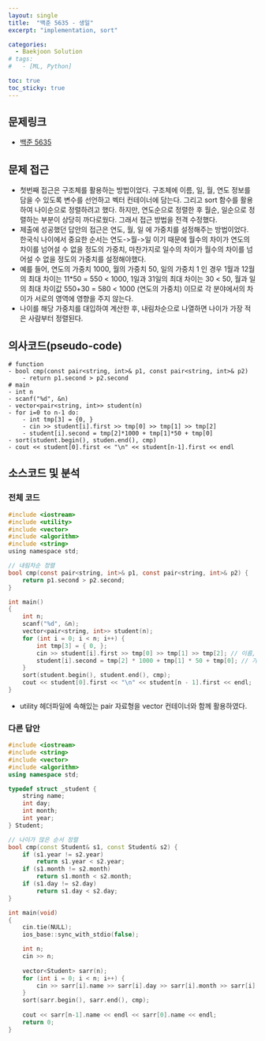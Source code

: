 ```yaml
---
layout: single
title:  "백준 5635 - 생일"
excerpt: "implementation, sort"

categories:
  - Baekjoon Solution
# tags:
#   - [ML, Python]

toc: true
toc_sticky: true
---
```


## 문제링크

- [백준 5635](https://www.acmicpc.net/problem/5635)

## 문제 접근

- 첫번째 접근은 구조체를 활용하는 방법이었다. 구조체에 이름, 일, 월, 연도 정보를 담을 수 있도록 변수를 선언하고 벡터 컨테이너에 담는다. 그리고 sort 함수를 활용하여 나이순으로 정렬하려고 했다. 하지만, 연도순으로 정렬한 후 월순, 일순으로 정렬하는 부분이 상당히 까다로웠다. 그래서 접근 방법을 전격 수정했다.
- 제출에 성공했던 답안의 접근은 연도, 월, 일 에 가중치를 설정해주는 방법이었다. 한국식 나이에서 중요한 순서는 연도->월->일 이기 때문에 월수의 차이가 연도의 차이를 넘어설 수 없을 정도의 가중치, 마찬가지로 일수의 차이가 월수의 차이를 넘어설 수 없을 정도의 가중치를 설정해야했다.
- 예를 들어, 연도의 가중치 1000, 월의 가중치 50, 일의 가중치 1 인 경우 1월과 12월의 최대 차이는 11*50 = 550 < 1000, 1일과 31일의 최대 차이는 30 < 50, 월과 일의 최대 차이값 550+30 = 580 < 1000 (연도의 가중치) 이므로 각 분야에서의 차이가 서로의 영역에 영향을 주지 않는다.
- 나이를 해당 가중치를 대입하여 계산한 후, 내림차순으로 나열하면 나이가 가장 적은 사람부터 정렬된다.

## 의사코드(pseudo-code)

```
# function
- bool cmp(const pair<string, int>& p1, const pair<string, int>& p2)
	- return p1.second > p2.second
# main
- int n
- scanf("%d", &n)
- vector<pair<string, int>> student(n)
- for i=0 to n-1 do:
	- int tmp[3] = {0, }
	- cin >> student[i].first >> tmp[0] >> tmp[1] >> tmp[2]
	- student[i].second = tmp[2]*1000 + tmp[1]*50 + tmp[0]
- sort(student.begin(), studen.end(), cmp)
- cout << student[0].first << "\n" << student[n-1].first << endl

```

## 소스코드 및 분석

### 전체 코드

```c
#include <iostream>
#include <utility>
#include <vector>
#include <algorithm>
#include <string>
using namespace std;

// 내림차순 정렬
bool cmp(const pair<string, int>& p1, const pair<string, int>& p2) {
	return p1.second > p2.second;
}

int main()
{
	int n;
	scanf("%d", &n);
	vector<pair<string, int>> student(n);
	for (int i = 0; i < n; i++) {
		int tmp[3] = { 0, };
		cin >> student[i].first >> tmp[0] >> tmp[1] >> tmp[2]; // 이름, dd, mm, yyyy 순서로 입력
		student[i].second = tmp[2] * 1000 + tmp[1] * 50 + tmp[0]; // 가중치를 대입하여 나이값 계산
	}
	sort(student.begin(), student.end(), cmp);
	cout << student[0].first << "\n" << student[n - 1].first << endl;
}
```

- utility 헤더파일에 속해있는 pair 자료형을 vector 컨테이너와 함께 활용하였다.

### 다른 답안
```c++
#include <iostream>
#include <string>
#include <vector>
#include <algorithm>
using namespace std;

typedef struct _student {
	string name;
	int day;
	int month;
	int year;
} Student;

// 나이가 많은 순서 정렬
bool cmp(const Student& s1, const Student& s2) {
	if (s1.year != s2.year)
		return s1.year < s2.year;
	if (s1.month != s2.month)
		return s1.month < s2.month;
	if (s1.day != s2.day)
		return s1.day < s2.day;
}

int main(void)
{
	cin.tie(NULL);
	ios_base::sync_with_stdio(false);

	int n;
	cin >> n;
	
	vector<Student> sarr(n);
	for (int i = 0; i < n; i++) {
		cin >> sarr[i].name >> sarr[i].day >> sarr[i].month >> sarr[i].year;
	}
	sort(sarr.begin(), sarr.end(), cmp);
	
	cout << sarr[n-1].name << endl << sarr[0].name << endl;
	return 0;
}
```
